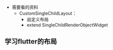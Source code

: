 - 需要看的资料
  - CustomSingleChildLayout： 
    - 自定义布局
    - extend SingleChildRenderObjectWidget

## 学习flutter的布局



